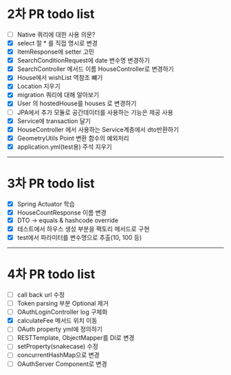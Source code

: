 # 2차 PR todo list

- [ ] Native 쿼리에 대한 사용 의문?
- [x] select 절 * 를 직접 명시로 변경
- [x] ItemResponse에 setter 고민
- [x] SearchConditionRequest에 date 변수명 변경하기
- [x] SearchController 메서드 이름 HouseController로 변경하기
- [x] House에서 wishList 역참조 뺴기
- [x] Location 지우기
- [x] migration 쿼리에 대해 알아보기
- [x] User 의 hostedHouse를 houses 로 변경하기
- [ ] JPA에서 추가 모듈로 공간데이터를 사용하는 기능은 제공 사용
- [X] Service에 transaction 달기
- [X] HouseController 에서 사용하는 Service계층에서 dto반환하기
- [X] GeometryUtils Point 변환 함수의 예외처리
- [X] application.yml(test용) 주석 지우기

---

# 3차 PR todo list
- [X] Spring Actuator 학습
- [X] HouseCountResponse 이름 변경
- [X] DTO -> equals & hashcode override
- [X] 테스트에서 하우스 생성 부분을 팩토리 메서드로 구현
- [X] test에서 파라미터를 변수명으로 추출(10, 100 등)

--- 

# 4차 PR todo list
- [ ] call back url 수정
- [ ] Token parsing 부분 Optional 제거
- [ ] OAuthLoginController log 구체화
- [X] calculateFee 메서드 위치 이동
- [ ] OAuth property yml에 정의하기
- [ ] RESTTemplate, ObjectMapper를 DI로 변경
- [ ] setProperty(snakecase) 수정
- [ ] concurrentHashMap으로 변경
- [ ] OAuthServer Component로 변경
